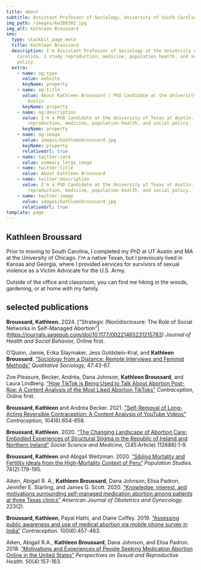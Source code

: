 ```yaml
---
title: about
subtitle: Assistant Professor of Sociology, University of South Carolina
img_path: /images/kw300302.jpg
img_alt: Kathleen Broussard
seo:
  type: stackbit_page_meta
  title: Kathleen Broussard
  description: I'm Assistant Professor of Sociology at the University of South
    Carolina. I study reproduction, medicine, population health, and social
    policy.
  extra:
    - name: og:type
      value: website
      keyName: property
    - name: og:title
      value: About Kathleen Broussard | PhD Candidate at the University of Texas at
        Austin
      keyName: property
    - name: og:description
      value: I'm a PhD Candidate at the University of Texas at Austin. I study
        reproduction, medicine, population health, and social policy.
      keyName: property
    - name: og:image
      value: images/kathleenbroussard.jpg
      keyName: property
      relativeUrl: true
    - name: twitter:card
      value: summary_large_image
    - name: twitter:title
      value: About Kathleen Broussard
    - name: twitter:description
      value: I'm a PhD Candidate at the University of Texas at Austin. I study
        reproduction, medicine, population health, and social policy.
    - name: twitter:image
      value: images/kathleenbroussard.jpg
      relativeUrl: true
template: page
---
```

## Kathleen Broussard

Prior to moving to South Carolina, I completed my PhD at UT Austin and MA at the University of Chicago. I'm a native Texan, but I previously lived in Kansas and Georgia, where I provided services for survivors of sexual violence as a Victim Advocate for the U.S. Army. 

Outside of the office and classroom, you can find me hiking in the woods, gardening, or at home with my family.  

## selected publications


**Broussard, Kathleen.** 2024. ["Strategic (Non)disclosure: The Role of Social Networks in Self-Managed Abortion”] (https://journals.sagepub.com/doi/10.1177/00221465231215783) *Journal of Health and Social Behavior,* Online first. 

O’Quinn, Jamie, Erika Slaymaker, Jess Goldstein-Kral, and **Kathleen Broussard**. [“Sociology from a Distance: Remote Interviews and Feminist Methods”](https://link.springer.com/article/10.1007/s11133-024-09556-y) *Qualitative Sociology,* 47:43-67. 

Zoe Pleasure, Becker, Andréa, Dana Johnson, **Kathleen Broussard**, and Laura Lindberg. [“How TikTok is Being Used to Talk About Abortion Post-Roe: A Content Analysis of the Most Liked Abortion TikToks”](https://doi.org/10.1016/j.contraception.2024.110384) *Contraception,* Online first. 

**Broussard, Kathleen** and Andréa Becker. 2021. [”Self-Removal of Long-Acting Reversible 
Contraception: A Content Analysis of YouTube Videos”](https://www.sciencedirect.com/science/article/pii/S0010782421003462?via%3Dihub) *Contraception,* 104(6):654-658. 

**Broussard, Kathleen.** 2020. [“The Changing Landscape of Abortion Care: Embodied Experiences of Structural Stigma in the Republic of Ireland and Northern Ireland”](https://doi.org/10.1016/j.socscimed.2019.112686) *Social Science and Medicine,* (245:Article) 112686):1-9.

**Broussard, Kathleen** and Abigail Weitzman. 2020. [“Sibling Mortality and Fertility Ideals from the High-Mortality Context of Peru”](https://doi.org/10.1080/00324728.2020.1737188) *Population Studies.* 74(2):179-195.

Aiken, Abigail R. A., **Kathleen Broussard**, Dana Johnson, Elisa Padron, Jennifer E. Starling, and James G. Scott. 2020. [“Knowledge, interest, and motivations surrounding self-managed medication abortion among patients at three Texas clinics”](https://doi.org/10.1016/j.ajog.2020.02.026) *American Journal of Obstetrics and Gynecology.* 223(2).

**Broussard, Kathleen**, Payal Hathi, and Diane Coffey. 2019. [“Assessing public awareness and use of medical abortion via mobile phone survey in India”](https://doi.org/10.1016/j.contraception.2019.08.005) *Contraception.* 100(6):457-463.

Aiken, Abigail R.A., **Kathleen Broussard**, Dana Johnson, and Elisa Padron. 2018. [“Motivations and Experiences of People Seeking Medication Abortion Online in the United States”](https://doi.org/10.1363/psrh.12073) *Perspectives on Sexual and Reproductive Health.* 50(4):157-163.
